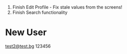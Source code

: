 1. Finish Edit Profile - Fix stale values from the screens!
2. Finish Search functionality

# New User

test2@test.bg
123456
